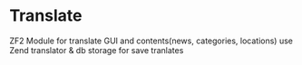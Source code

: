 # Translate
ZF2 Module for translate GUI and contents(news, categories, locations) use Zend translator &amp; db storage for save tranlates
